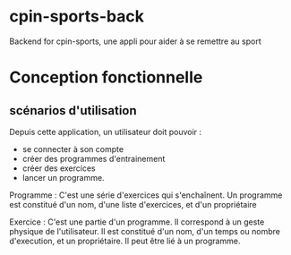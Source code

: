 # cpin-sports-back

Backend for cpin-sports, une appli pour aider à se remettre au sport

# Conception fonctionnelle

## scénarios d'utilisation

Depuis cette application, un utilisateur doit pouvoir :

- se connecter à son compte
- créer des programmes d'entrainement
- créer des exercices
- lancer un programme.

Programme
: C'est une série d'exercices qui s'enchaînent.
Un programme est constitué d'un nom, d'une liste d'exercices, et d'un propriétaire

Exercice
: C'est une partie d'un programme. Il correspond à un geste physique de l'utilisateur.
Il est constitué d'un nom, d'un temps ou nombre d'execution, et un propriétaire. Il peut être lié à un programme.

